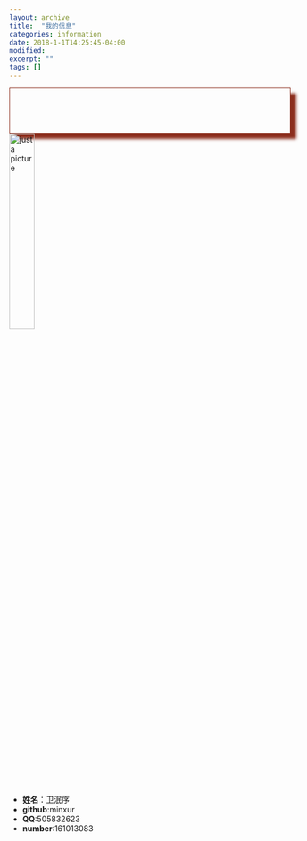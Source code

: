 ```yaml
---
layout: archive
title:  "我的信息"
categories: information
date: 2018-1-1T14:25:45-04:00
modified:
excerpt: ""
tags: []
---
```


<div class="row img-rounded" style="padding:40px; box-shadow: 10px 10px 5px #8C2E1D; border: 1px solid #8C2E1D;">



</div>

<div class="row">
<div class="col-md-15">

<img src="https://minxur.github.io/images/information.jpg" alt="just a picture" style="width: 30%" type="image/jpg">


</div>
<div class="col-md-30" markdown="1">

- **姓名**：卫泯序
- **github**:minxur
- **QQ**:505832623
- **number**:161013083

</div>
</div>
